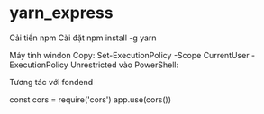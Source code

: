 # yarn_express

Cải tiến npm
Cài đặt npm install -g yarn

Máy tính windon Copy: Set-ExecutionPolicy -Scope CurrentUser -ExecutionPolicy Unrestricted
vào PowerShell:

Tương tác với fondend 

const cors = require('cors')
app.use(cors())
